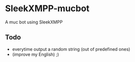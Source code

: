 SleekXMPP-mucbot
================

A muc bot using SleekXMPP

Todo
----

- everytime output a random string (out of predefined ones)
- (improve my English) ;)
